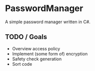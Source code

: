 # PasswordManager
A simple password manager written in C#.

## TODO / Goals
* Overview access policy
* Implement (some form of) encryption
* Safety check generation
* Sort code
